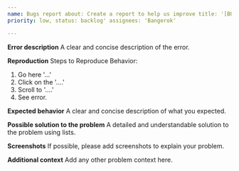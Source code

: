 ```yaml
---
name: Bugs report about: Create a report to help us improve title: '[BUG] Short name of the error.' labels: 'type: bug,
priority: low, status: backlog' assignees: 'Bangerok'

---
```


**Error description**
A clear and concise description of the error.

**Reproduction**
Steps to Reproduce Behavior:

1. Go here '...'
2. Click on the '....'
3. Scroll to '....'
4. See error.

**Expected behavior**
A clear and concise description of what you expected.

**Possible solution to the problem**
A detailed and understandable solution to the problem using lists.

**Screenshots**
If possible, please add screenshots to explain your problem.

**Additional context**
Add any other problem context here.

